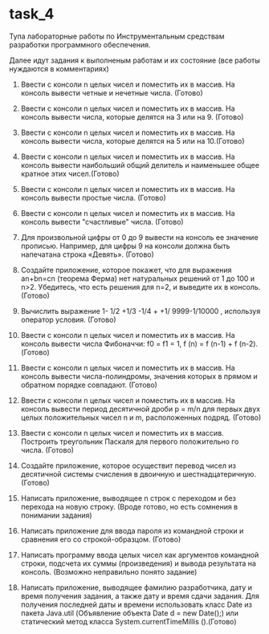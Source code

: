 # task_4

Тупа лабораторные работы по Инструментальным средствам разработки программного обеспечения.

Далее идут задания к выполненым работам и их состояние (все работы нуждаются в комментариях)

1. Ввести с консоли n целых чисел и поместить их в массив. На консоль вывести четные и нечетные числа. (Готово)

2. Ввести с консоли n целых чисел и поместить их в массив. На консоль вывести числа, которые делятся на 3 или на 9. (Готово)

3. Ввести с консоли n целых чисел и поместить их в массив. На консоль вывести числа, которые делятся на 5 или на 10.(Готово)

4. Ввести с консоли n целых чисел и поместить их в массив. На консоль вывести наибольший общий делитель и наименьшее общее
кратное этих чисел.(Готово)

5. Ввести с консоли n целых чисел и поместить их в массив. На консоль вывести простые числа. (Готово)

6. Ввести с консоли n целых чисел и поместить их в массив. На консоль вывести "счастливые" числа. (Готово)

7. Для произвольной цифры от 0 до 9 вывести на консоль ее значение прописью. Например, для цифры 9 на консоли должна быть 
напечатана строка «Девять». (Готово)

8. Создайте приложение, которое покажет, что для выражения an+bn=cn (теорема Ферма) нет натуральных решений от 1 до 100 и n>2. 
Убедитесь, что есть решения для n=2, и выведите их в консоль. (Готово)

9. Вычислить выражение 1- 1/2 +1/3 -1/4 + +1/ 9999-1/10000 , используя оператор условия. (Готово) 

10. Ввести с консоли n целых чисел и поместить их в массив. На консоль вывести числа Фибоначчи: 
f0 = f1 = 1, f (n) = f (n-1) + f (n-2). (Готово)

11. Ввести с консоли n целых чисел и поместить их в массив. На консоль вывести числа-полиндромы, значения которых в прямом и 
обратном порядке совпадают. (Готово)

12. Ввести с консоли n целых чисел и поместить их в массив. На консоль вывести период десятичной дроби р = m/n для первых двух 
целых положительных чисел n и m, расположенных подряд. (Готово)

13. Ввести с консоли n целых чисел и поместить их в массив. Построить треугольник Паскаля для первого положительно го числа. (Готово)

14. Создайте приложение, которое осуществит перевод чисел из десятичной системы счисления в двоичную и шестнадцатеричную.(Готово)

15. Написать приложение, выводящее n строк с переходом и без перехода на новую строку. (Вроде готово, но есть сомнения в понимании задания)

16. Написать приложение для ввода пароля из командной строки и сравнения его со строкой-образцом. (Готово)

17. Написать программу ввода целых чисел как аргументов командной строки, подсчета их суммы (произведения) и вывода результата 
на консоль. (Возможно неправильно понято задание)

18. Написать приложение, выводящее фамилию разработчика, дату и время получения задания, а также дату и время сдачи задания. Для 
получения последней даты и времени использовать класс Date из пакета Java.util (Объявление объекта Date d = new Date();) или 
статический метод класса System.currentTimeMillis ().(Готово)
